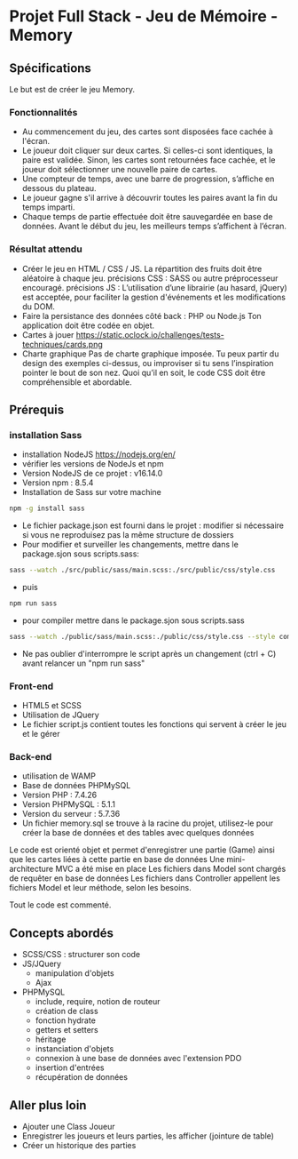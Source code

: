 # Projet Full Stack - Jeu de Mémoire - Memory

## Spécifications
Le but est de créer le jeu Memory.
### Fonctionnalités
  - Au commencement du jeu, des cartes sont disposées face cachée à l'écran.
  - Le joueur doit cliquer sur deux cartes. Si celles-ci sont identiques, la paire est validée. Sinon, les cartes sont retournées face cachée, et le joueur doit sélectionner une nouvelle paire de cartes.
  - Une compteur de temps, avec une barre de progression, s’affiche en dessous du plateau.
  - Le joueur gagne s'il arrive à découvrir toutes les paires avant la fin du temps imparti.
  - Chaque temps de partie effectuée doit être sauvegardée en base de données.
    Avant le début du jeu, les meilleurs temps s’affichent à l’écran.

### Résultat attendu
  - Créer le jeu en HTML / CSS / JS.
    La répartition des fruits doit être aléatoire à chaque jeu.
    précisions CSS : SASS ou autre préprocesseur encouragé.
    précisions JS : L’utilisation d’une librairie (au hasard, jQuery) est acceptée, pour faciliter la gestion d'événements et les modifications du DOM.
  - Faire la persistance des données côté back : PHP ou Node.js
    Ton application doit être codée en objet.
  - Cartes à jouer
  https://static.oclock.io/challenges/tests-techniques/cards.png
  - Charte graphique
  Pas de charte graphique imposée. Tu peux partir du design des exemples ci-dessus, ou improviser si tu sens l’inspiration pointer le bout de son nez. Quoi qu’il en  soit, le code CSS doit être compréhensible et abordable.

## Prérequis

### installation Sass
- installation NodeJS https://nodejs.org/en/
- vérifier les versions de NodeJs et npm
- Version NodeJS de ce projet : v16.14.0
- Version npm : 8.5.4
- Installation de Sass sur votre machine
```bash
npm -g install sass
````
- Le fichier package.json est fourni dans le projet : modifier si nécessaire si vous ne reproduisez pas la même structure de dossiers
- Pour modifier et surveiller les changements, mettre dans le package.sjon sous scripts.sass:
```bash
sass --watch ./src/public/sass/main.scss:./src/public/css/style.css
````
- puis 
```bash
npm run sass
````
- pour compiler mettre dans le package.sjon sous scripts.sass
```bash
sass --watch ./public/sass/main.scss:./public/css/style.css --style compressed
````
- Ne pas oublier d'interrompre le script après un changement (ctrl + C) avant relancer un "npm run sass"

### Front-end
- HTML5 et SCSS
- Utilisation de JQuery
- Le fichier script.js contient toutes les fonctions qui servent à créer le jeu et le gérer

### Back-end
- utilisation de WAMP
- Base de données PHPMySQL
- Version PHP : 7.4.26
- Version PHPMySQL : 5.1.1
- Version du serveur : 5.7.36
- Un fichier memory.sql se trouve à la racine du projet, utilisez-le pour créer la base de données et des tables avec quelques données

Le code est orienté objet et permet d'enregistrer une partie (Game) ainsi que les cartes liées à cette partie en base de données
Une mini-architecture MVC a été mise en place
Les fichiers dans Model sont chargés de requêter en base de données
Les fichiers dans Controller appellent les fichiers Model et leur méthode, selon les besoins.

Tout le code est commenté.

## Concepts abordés
- SCSS/CSS : structurer son code
- JS/JQuery
  - manipulation d'objets
  - Ajax
- PHPMySQL
  - include, require, notion de routeur  
  - création de class
  - fonction hydrate
  - getters et setters
  - héritage
  - instanciation d'objets
  - connexion à une base de données avec l'extension PDO
  - insertion d'entrées
  - récupération de données

## Aller plus loin
- Ajouter une Class Joueur
- Enregistrer les joueurs et leurs parties, les afficher (jointure de table)
- Créer un historique des parties
